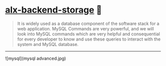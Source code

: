 # [alx-backend-storage](https://www.youtube.com/watch?v=3_ZzJJrNCHU) 🏬
> It is widely used as a database component of the software stack for a web application. MySQL Commands are very powerful, and we will look into MySQL commands which are very helpful and consequential for every developer to know and use these queries to interact with the system and MySQL database.
---
![mysql](mysql advanced.jpg)
